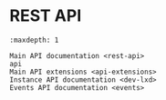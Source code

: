 # REST API

```{toctree}
:maxdepth: 1

Main API documentation <rest-api>
api
Main API extensions <api-extensions>
Instance API documentation <dev-lxd>
Events API documentation <events>
```
